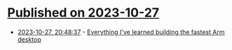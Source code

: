 # [Published on 2023-10-27](index.md)

* [2023-10-27, 20:48:37](https://lobste.rs/s/tr8iak/everything_i_ve_learned_building_fastest) - [Everything I've learned building the fastest Arm desktop](https://www.jeffgeerling.com/blog/2023/everything-ive-learned-building-fastest-arm-desktop)
